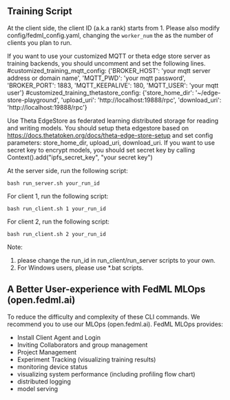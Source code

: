 ## Training Script

At the client side, the client ID (a.k.a rank) starts from 1.
Please also modify config/fedml_config.yaml, changing the `worker_num` the as the number of clients you plan to run.

If you want to use your customized MQTT or theta edge store server as training backends, you should uncomment and set the following lines.
#customized_training_mqtt_config: {'BROKER_HOST': 'your mqtt server address or domain name', 'MQTT_PWD': 'your mqtt password', 'BROKER_PORT': 1883, 'MQTT_KEEPALIVE': 180, 'MQTT_USER': 'your mqtt user'}
#customized_training_thetastore_config: {'store_home_dir': '~/edge-store-playground', 'upload_uri': 'http://localhost:19888/rpc', 'download_uri': 'http://localhost:19888/rpc'}

Use Theta EdgeStore as federated learning distributed storage for reading and writing models.
You should setup theta edgestore based on https://docs.thetatoken.org/docs/theta-edge-store-setup and set config parameters:
store_home_dir, upload_uri, download_uri.
If you want to use secret key to encrypt models, you should set secret key by calling Context().add("ipfs_secret_key", "your secret key")

At the server side, run the following script:
```
bash run_server.sh your_run_id
```

For client 1, run the following script:
```
bash run_client.sh 1 your_run_id
```
For client 2, run the following script:
```
bash run_client.sh 2 your_run_id
```
Note: 
1. please change the run_id in run_client/run_server scripts to your own.
2. For Windows users, please use *.bat scripts.

## A Better User-experience with FedML MLOps (open.fedml.ai)
To reduce the difficulty and complexity of these CLI commands. We recommend you to use our MLOps (open.fedml.ai).
FedML MLOps provides:
- Install Client Agent and Login
- Inviting Collaborators and group management
- Project Management
- Experiment Tracking (visualizing training results)
- monitoring device status
- visualizing system performance (including profiling flow chart)
- distributed logging
- model serving